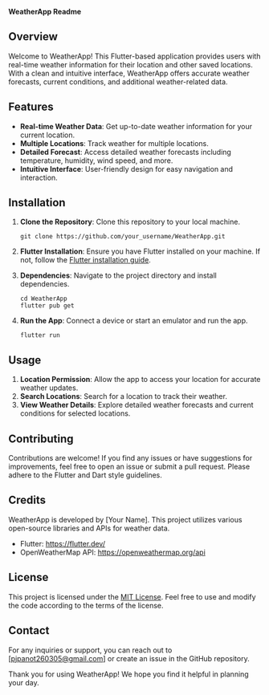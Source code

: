 **WeatherApp Readme**

## Overview
Welcome to WeatherApp! This Flutter-based application provides users with real-time weather information for their location and other saved locations. With a clean and intuitive interface, WeatherApp offers accurate weather forecasts, current conditions, and additional weather-related data.

## Features
- **Real-time Weather Data**: Get up-to-date weather information for your current location.
- **Multiple Locations**: Track weather for multiple locations.
- **Detailed Forecast**: Access detailed weather forecasts including temperature, humidity, wind speed, and more.
- **Intuitive Interface**: User-friendly design for easy navigation and interaction.

## Installation
1. **Clone the Repository**: Clone this repository to your local machine.
   ```
   git clone https://github.com/your_username/WeatherApp.git
   ```

2. **Flutter Installation**: Ensure you have Flutter installed on your machine. If not, follow the [Flutter installation guide](https://flutter.dev/docs/get-started/install).

3. **Dependencies**: Navigate to the project directory and install dependencies.
   ```
   cd WeatherApp
   flutter pub get
   ```

4. **Run the App**: Connect a device or start an emulator and run the app.
   ```
   flutter run
   ```

## Usage
1. **Location Permission**: Allow the app to access your location for accurate weather updates.
2. **Search Locations**: Search for a location to track their weather.
3. **View Weather Details**: Explore detailed weather forecasts and current conditions for selected locations.

## Contributing
Contributions are welcome! If you find any issues or have suggestions for improvements, feel free to open an issue or submit a pull request. Please adhere to the Flutter and Dart style guidelines.

## Credits
WeatherApp is developed by [Your Name]. This project utilizes various open-source libraries and APIs for weather data.

- Flutter: https://flutter.dev/
- OpenWeatherMap API: https://openweathermap.org/api

## License
This project is licensed under the [MIT License](LICENSE). Feel free to use and modify the code according to the terms of the license.

## Contact
For any inquiries or support, you can reach out to [pjpanot260305@gmail.com] or create an issue in the GitHub repository.

Thank you for using WeatherApp! We hope you find it helpful in planning your day.
